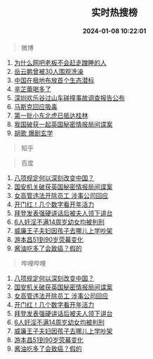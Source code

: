 <div align="center"><h2>实时热搜榜</h2><h4>2024-01-08 10:22:01</h4></div>

> 微博  

1. [为什么网吧老板不会赶走蹭睡的人](https://s.weibo.com/weibo?q=%E4%B8%BA%E4%BB%80%E4%B9%88%E7%BD%91%E5%90%A7%E8%80%81%E6%9D%BF%E4%B8%8D%E4%BC%9A%E8%B5%B6%E8%B5%B0%E8%B9%AD%E7%9D%A1%E7%9A%84%E4%BA%BA&t=31&band_rank=1&Refer=top)<br />
2. [岳云鹏曾被30人围观洗澡](https://s.weibo.com/weibo?q=%E5%B2%B3%E4%BA%91%E9%B9%8F%E6%9B%BE%E8%A2%AB30%E4%BA%BA%E5%9B%B4%E8%A7%82%E6%B4%97%E6%BE%A1&t=31&band_rank=2&Refer=top)<br />
3. [中国在极地布放首个生态潜标](https://s.weibo.com/weibo?q=%23%E4%B8%AD%E5%9B%BD%E5%9C%A8%E6%9E%81%E5%9C%B0%E5%B8%83%E6%94%BE%E9%A6%96%E4%B8%AA%E7%94%9F%E6%80%81%E6%BD%9C%E6%A0%87%23&t=31&band_rank=3&Refer=top)<br />
4. [辛芷蕾喝多了](https://s.weibo.com/weibo?q=%E8%BE%9B%E8%8A%B7%E8%95%BE%E5%96%9D%E5%A4%9A%E4%BA%86&t=31&band_rank=4&Refer=top)<br />
5. [深圳欢乐谷过山车碰撞事故调查报告公布](https://s.weibo.com/weibo?q=%23%E6%B7%B1%E5%9C%B3%E6%AC%A2%E4%B9%90%E8%B0%B7%E8%BF%87%E5%B1%B1%E8%BD%A6%E7%A2%B0%E6%92%9E%E4%BA%8B%E6%95%85%E8%B0%83%E6%9F%A5%E6%8A%A5%E5%91%8A%E5%85%AC%E5%B8%83%23&t=31&band_rank=5&Refer=top)<br />
6. [马斯克回应吸毒](https://s.weibo.com/weibo?q=%23%E9%A9%AC%E6%96%AF%E5%85%8B%E5%9B%9E%E5%BA%94%E5%90%B8%E6%AF%92%23&t=31&band_rank=6&Refer=top)<br />
7. [第一批小东北虎已抵达桂林](https://s.weibo.com/weibo?q=%23%E7%AC%AC%E4%B8%80%E6%89%B9%E5%B0%8F%E4%B8%9C%E5%8C%97%E8%99%8E%E5%B7%B2%E6%8A%B5%E8%BE%BE%E6%A1%82%E6%9E%97%23&t=31&band_rank=7&Refer=top)<br />
8. [我国破获一起英国秘密情报局间谍案](https://s.weibo.com/weibo?q=%23%E6%88%91%E5%9B%BD%E7%A0%B4%E8%8E%B7%E4%B8%80%E8%B5%B7%E8%8B%B1%E5%9B%BD%E7%A7%98%E5%AF%86%E6%83%85%E6%8A%A5%E5%B1%80%E9%97%B4%E8%B0%8D%E6%A1%88%23&t=31&band_rank=8&Refer=top)<br />
9. [胡歌 爆剧玄学](https://s.weibo.com/weibo?q=%E8%83%A1%E6%AD%8C%20%E7%88%86%E5%89%A7%E7%8E%84%E5%AD%A6&t=31&band_rank=9&Refer=top)<br />

> 知乎  


> 百度  

1. [八项规定何以深刻改变中国？](https://www.baidu.com/s?wd=%E5%85%AB%E9%A1%B9%E8%A7%84%E5%AE%9A%E4%BD%95%E4%BB%A5%E6%B7%B1%E5%88%BB%E6%94%B9%E5%8F%98%E4%B8%AD%E5%9B%BD%EF%BC%9F&sa=fyb_news&rsv_dl=fyb_news)<br />
2. [国安机关破获英国秘密情报局间谍案](https://www.baidu.com/s?wd=%E5%9B%BD%E5%AE%89%E6%9C%BA%E5%85%B3%E7%A0%B4%E8%8E%B7%E8%8B%B1%E5%9B%BD%E7%A7%98%E5%AF%86%E6%83%85%E6%8A%A5%E5%B1%80%E9%97%B4%E8%B0%8D%E6%A1%88&sa=fyb_news&rsv_dl=fyb_news)<br />
3. [女高管违法开除员工 涉事公司回应](https://www.baidu.com/s?wd=%E5%A5%B3%E9%AB%98%E7%AE%A1%E8%BF%9D%E6%B3%95%E5%BC%80%E9%99%A4%E5%91%98%E5%B7%A5+%E6%B6%89%E4%BA%8B%E5%85%AC%E5%8F%B8%E5%9B%9E%E5%BA%94&sa=fyb_news&rsv_dl=fyb_news)<br />
4. [开门红！几个数字看开年活力](https://www.baidu.com/s?wd=%E5%BC%80%E9%97%A8%E7%BA%A2%EF%BC%81%E5%87%A0%E4%B8%AA%E6%95%B0%E5%AD%97%E7%9C%8B%E5%BC%80%E5%B9%B4%E6%B4%BB%E5%8A%9B&sa=fyb_news&rsv_dl=fyb_news)<br />
5. [拜登发表强硬讲话后被夫人领下讲台](https://www.baidu.com/s?wd=%E6%8B%9C%E7%99%BB%E5%8F%91%E8%A1%A8%E5%BC%BA%E7%A1%AC%E8%AE%B2%E8%AF%9D%E5%90%8E%E8%A2%AB%E5%A4%AB%E4%BA%BA%E9%A2%86%E4%B8%8B%E8%AE%B2%E5%8F%B0&sa=fyb_news&rsv_dl=fyb_news)<br />
6. [6人奸淫不满14周岁幼女均被判刑](https://www.baidu.com/s?wd=6%E4%BA%BA%E5%A5%B8%E6%B7%AB%E4%B8%8D%E6%BB%A114%E5%91%A8%E5%B2%81%E5%B9%BC%E5%A5%B3%E5%9D%87%E8%A2%AB%E5%88%A4%E5%88%91&sa=fyb_news&rsv_dl=fyb_news)<br />
7. [威廉王子夫妇因孩子去哪儿上学吵架](https://www.baidu.com/s?wd=%E5%A8%81%E5%BB%89%E7%8E%8B%E5%AD%90%E5%A4%AB%E5%A6%87%E5%9B%A0%E5%AD%A9%E5%AD%90%E5%8E%BB%E5%93%AA%E5%84%BF%E4%B8%8A%E5%AD%A6%E5%90%B5%E6%9E%B6&sa=fyb_news&rsv_dl=fyb_news)<br />
8. [游本昌51到90岁荧幕变化](https://www.baidu.com/s?wd=%E6%B8%B8%E6%9C%AC%E6%98%8C51%E5%88%B090%E5%B2%81%E8%8D%A7%E5%B9%95%E5%8F%98%E5%8C%96&sa=fyb_news&rsv_dl=fyb_news)<br />
9. [酱油吃多了会致癌？假的](https://www.baidu.com/s?wd=%E9%85%B1%E6%B2%B9%E5%90%83%E5%A4%9A%E4%BA%86%E4%BC%9A%E8%87%B4%E7%99%8C%EF%BC%9F%E5%81%87%E7%9A%84&sa=fyb_news&rsv_dl=fyb_news)<br />

> 哔哩哔哩  

1. [八项规定何以深刻改变中国？](https://www.baidu.com/s?wd=%E5%85%AB%E9%A1%B9%E8%A7%84%E5%AE%9A%E4%BD%95%E4%BB%A5%E6%B7%B1%E5%88%BB%E6%94%B9%E5%8F%98%E4%B8%AD%E5%9B%BD%EF%BC%9F&sa=fyb_news&rsv_dl=fyb_news)<br />
2. [国安机关破获英国秘密情报局间谍案](https://www.baidu.com/s?wd=%E5%9B%BD%E5%AE%89%E6%9C%BA%E5%85%B3%E7%A0%B4%E8%8E%B7%E8%8B%B1%E5%9B%BD%E7%A7%98%E5%AF%86%E6%83%85%E6%8A%A5%E5%B1%80%E9%97%B4%E8%B0%8D%E6%A1%88&sa=fyb_news&rsv_dl=fyb_news)<br />
3. [女高管违法开除员工 涉事公司回应](https://www.baidu.com/s?wd=%E5%A5%B3%E9%AB%98%E7%AE%A1%E8%BF%9D%E6%B3%95%E5%BC%80%E9%99%A4%E5%91%98%E5%B7%A5+%E6%B6%89%E4%BA%8B%E5%85%AC%E5%8F%B8%E5%9B%9E%E5%BA%94&sa=fyb_news&rsv_dl=fyb_news)<br />
4. [开门红！几个数字看开年活力](https://www.baidu.com/s?wd=%E5%BC%80%E9%97%A8%E7%BA%A2%EF%BC%81%E5%87%A0%E4%B8%AA%E6%95%B0%E5%AD%97%E7%9C%8B%E5%BC%80%E5%B9%B4%E6%B4%BB%E5%8A%9B&sa=fyb_news&rsv_dl=fyb_news)<br />
5. [拜登发表强硬讲话后被夫人领下讲台](https://www.baidu.com/s?wd=%E6%8B%9C%E7%99%BB%E5%8F%91%E8%A1%A8%E5%BC%BA%E7%A1%AC%E8%AE%B2%E8%AF%9D%E5%90%8E%E8%A2%AB%E5%A4%AB%E4%BA%BA%E9%A2%86%E4%B8%8B%E8%AE%B2%E5%8F%B0&sa=fyb_news&rsv_dl=fyb_news)<br />
6. [6人奸淫不满14周岁幼女均被判刑](https://www.baidu.com/s?wd=6%E4%BA%BA%E5%A5%B8%E6%B7%AB%E4%B8%8D%E6%BB%A114%E5%91%A8%E5%B2%81%E5%B9%BC%E5%A5%B3%E5%9D%87%E8%A2%AB%E5%88%A4%E5%88%91&sa=fyb_news&rsv_dl=fyb_news)<br />
7. [威廉王子夫妇因孩子去哪儿上学吵架](https://www.baidu.com/s?wd=%E5%A8%81%E5%BB%89%E7%8E%8B%E5%AD%90%E5%A4%AB%E5%A6%87%E5%9B%A0%E5%AD%A9%E5%AD%90%E5%8E%BB%E5%93%AA%E5%84%BF%E4%B8%8A%E5%AD%A6%E5%90%B5%E6%9E%B6&sa=fyb_news&rsv_dl=fyb_news)<br />
8. [游本昌51到90岁荧幕变化](https://www.baidu.com/s?wd=%E6%B8%B8%E6%9C%AC%E6%98%8C51%E5%88%B090%E5%B2%81%E8%8D%A7%E5%B9%95%E5%8F%98%E5%8C%96&sa=fyb_news&rsv_dl=fyb_news)<br />
9. [酱油吃多了会致癌？假的](https://www.baidu.com/s?wd=%E9%85%B1%E6%B2%B9%E5%90%83%E5%A4%9A%E4%BA%86%E4%BC%9A%E8%87%B4%E7%99%8C%EF%BC%9F%E5%81%87%E7%9A%84&sa=fyb_news&rsv_dl=fyb_news)<br />
